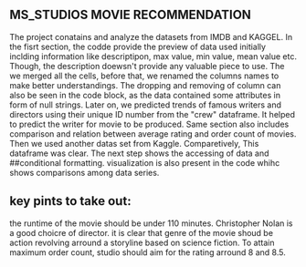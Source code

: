 ## MS_STUDIOS MOVIE RECOMMENDATION
The project conatains and analyze the datasets from IMDB and KAGGEL.
In the fisrt section, the codde provide the preview of data used initially inclding information like descriptipon, max value, min value, mean value etc.
Though, the description doewsn't provide any valuable piece to use.
The we merged all the cells, before that, we renamed the columns names to make better understandings.
The dropping and removing of column can also be seen in the code block, as the data contained some attributes in form of null strings.
Later on, we predicted trends of famous writers and directors using their unique ID number from the "crew" dataframe.
It helped to predict the writer for movie to be produced.
Same section also includes comparison and relation between average rating and order count of movies.
Then we used another datas set from Kaggle.
Comparetively, This dataframe was clear.
The next step shows the accessing of data and ##conditional formatting.
visualization is also present in the code whihc shows comparisons among data series.

## key pints to take out:
the runtime of the movie should be under 110 minutes.
Christopher Nolan is a good choicre of director.
it is clear that genre of the movie shoud be action revolving arround a storyline based on science fiction.
To attain maximum order count, studio should aim for the rating arround 8 and 8.5.
